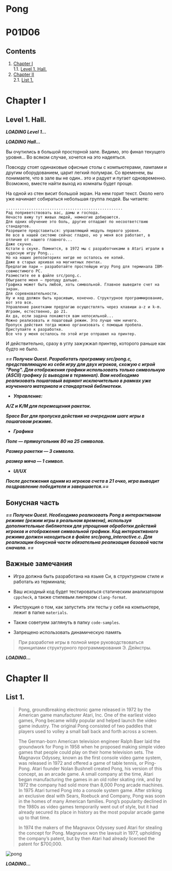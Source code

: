 # Pong

# P01D06


## Contents

1. [Chapter I](#Chapter-I) \
    1.1. [Level 1. Hall.](#level-1-hall)
2. [Chapter II](#Chapter-II) \
    2.1. [List 1.](#list-1)


# Chapter I

## Level 1. Hall.

***LOADING Level 1…***

***LOADING Hall…***

Вы очутились в большой просторной зале. Видимо, это финал текущего уровня... Во всяком случае, 
хочется на это надеяться.

Повсюду стоят одинаковые офисные столы с компьютерами, лампами и другим оборудованием, царит легкий полумрак. 
Со временем, вы понимаете, что в зале вы не один.. это и радует и пугает одновременно. 
Возможно, вместе найти выход из комнаты будет проще. 

На одной из стен висит большой экран. На нем горит текст. Около него уже начинает собираться 
небольшая группа людей. Вы читаете:

    ...................................................
    Рад поприветствовать вас, дамы и господа. 
    Нечасто вижу тут живых людей, немногие добираются.
    Для одних обучение это боль, другие отпадают по несоответствию стандартов.
    Разрешите представиться: управляющий модуль первого уровня. 
    Не все в нашей системе сейчас гладко, но у меня все работает, в отличие от нашего главного...
    Даже скучно. 
    Кстати о скуке. Помнится, в 1972 мы с разработчиками в Atari играли в чудесную игру Pong...
    Но на наших репозиториях нигде не осталось ее копий.
    Даже в старых архивах на магнитных лентах.
    Предлагаю пари — разработайте простейшую игру Pong для терминала IBM-совместимого PC.
    Разместите ее в файле src/pong.c. 
    Обыграете меня — пропущу дальше. 
    Графика может быть любой, хоть символьной. Главное выведите счет на экран. 
    Для соревновательности.
    Ну и код должен быть красивым, конечно. Структурное программирование, вот это все.
    Управление ракетками предлагаю осуществлять через клавиши a-z и k-m. 
    Играем, естественно, до 21. 
    Ах да, если задача покажется вам непосильной...
    Можно реализовать и пошаговый режим. Это лучше чем ничего.
    Пропуск действия тогда можно организовать с помощью пробела.
    Приступайте к разработке. 
    Все что у меня осталось по этой игре отправил на принтер.

И действительно, сразу в углу зажужжал принтер, которого раньше как будто не было.

***== Получен Quest. Разработать программу src/pong.c, представляющую из себя игру для двух 
игроков, схожую с игрой "Pong". Для отображения графики использовать только символьную (ASCII) 
графику (с выводом в терминал). Вам необходимо реализовать пошаговый вариант исключительно в рамках уже изученного материала и стандартной библиотеки.*** 

* ***Управление:***
  
***A/Z и K/M для перемещения ракеток.***

***Space Bar для пропуска действия на очередном шаге игры в пошаговом режиме.***

* ***Графика***

***Поле — прямоугольник 80 на 25 символов.***

***Размер ракетки — 3 символа.***

***размер мяча — 1 символ.***

* ***UI/UX***

***После достижения одним из игроков счета в 21 очко, игра выводит поздравление победителя и завершается.==*** 

## Бонусная часть

***== Получен Quest. Необходимо реализовать Pong в интерактивном режиме (режим игры в реальном времени), используя дополнительные библиотеки для упрощения обработки действий игроков и отображения символьной графики. Код интерактивного режима должен находиться в файле src/pong_interactive.c. Для реализации бонусной части обязательна реализация базовой части сначала. ==*** 

## Важные замечания

* Игра должна быть разработана на языке Си, в структурном стиле и работать из терминала;
  
* Ваш исходный код будет тестироваться статическим анализатором ```cppcheck```, а также стилевым линтером 
```clang-format```.

* Инструкция о том, как запустить эти тесты у себя на компьютере, лежит в папке `materials`.

* Также советуем заглянуть в папку `code-samples`.

* Запрещено использовать динамическую память

> При разработке игры в полной мере руководствоваться принципами структурного программирования Э. Дейкстры. 

***LOADING...***


# Chapter II

## List 1.

>Pong, groundbreaking electronic game released in 1972 by the American game manufacturer Atari, Inc. One of the earliest video games, Pong became wildly popular and helped launch the video game industry. The original Pong consisted of two paddles that players used to volley a small ball back and forth across a screen.
>
>The German-born American television engineer Ralph Baer laid the groundwork for Pong in 1958 when he proposed making simple video games that people could play on their home television sets. The Magnavox Odyssey, known as the first console video game system, was released in 1972 and offered a game of table tennis, or Ping-Pong. Atari founder Nolan Bushnell created Pong, his version of this concept, as an arcade game. A small company at the time, Atari began manufacturing the games in an old roller skating rink, and by 1972 the company had sold more than 8,000 Pong arcade machines. In 1975 Atari turned Pong into a console system game. After striking an exclusive deal with Sears, Roebuck and Company, Pong was soon in the homes of many American families. Pong’s popularity declined in the 1980s as video games temporarily went out of style, but it had already secured its place in history as the most popular arcade game up to that time.
>
>In 1974 the makers of the Magnavox Odyssey sued Atari for stealing the concept for Pong. Magnavox won the lawsuit in 1977, upholding the company’s patent, but by then Atari had already licensed the patent for $700,000.
>
![pong](misc/rus/images/pong.png)

***LOADING...***
